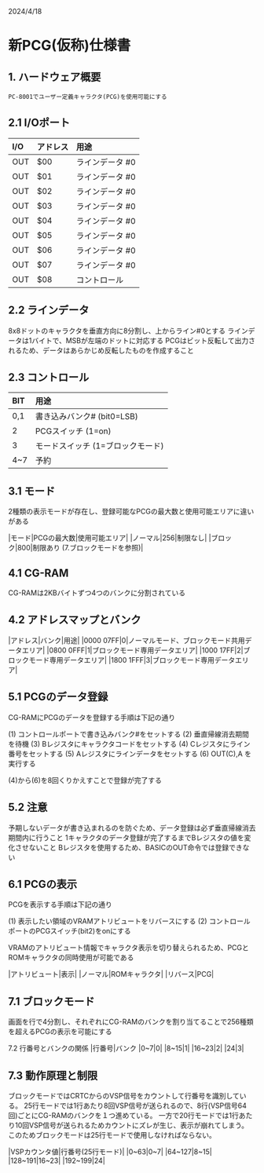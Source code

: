 2024/4/18

# 新PCG(仮称)仕様書


## 1. ハードウェア概要
	PC-8001でユーザー定義キャラクタ(PCG)を使用可能にする


## 2.1 I/Oポート

|I/O|アドレス|用途|
|:--|:--|:--|
|OUT|$00|ラインデータ #0|
|OUT|$01|ラインデータ #0|
|OUT|$02|ラインデータ #0|
|OUT|$03|ラインデータ #0|
|OUT|$04|ラインデータ #0|
|OUT|$05|ラインデータ #0|
|OUT|$06|ラインデータ #0|
|OUT|$07|ラインデータ #0|
|OUT|$08|コントロール|


## 2.2 ラインデータ
8x8ドットのキャラクタを垂直方向に8分割し、上からライン#0とする
ラインデータは1バイトで、MSBが左端のドットに対応する
PCGはビット反転して出力されるため、データはあらかじめ反転したものを作成すること

## 2.3 コントロール

 |BIT|用途|
|:--|:--|
|0,1|書き込みバンク# (bit0=LSB)|
|2|PCGスイッチ (1=on)|
|3|モードスイッチ (1=ブロックモード)|
|4~7|予約|


## 3.1 モード
2種類の表示モードが存在し、登録可能なPCGの最大数と使用可能エリアに違いがある

|モード|PCGの最大数|使用可能エリア|
|ノーマル|256|制限なし|
|ブロック|800|制限あり (7.ブロックモードを参照)|


## 4.1 CG-RAM
CG-RAMは2KBバイトずつ4つのバンクに分割されている

## 4.2 アドレスマップとバンク
|アドレス|バンク|用途|
|$0000~$07FF|0|ノーマルモード、ブロックモード共用データエリア|
|$0800~$0FFF|1|ブロックモード専用データエリア|
|$1000~$17FF|2|ブロックモード専用データエリア|
|$1800~$1FFF|3|ブロックモード専用データエリア|


## 5.1 PCGのデータ登録
CG-RAMにPCGのデータを登録する手順は下記の通り

(1) コントロールポートで書き込みバンク#をセットする
(2) 垂直帰線消去期間を待機
(3) Bレジスタにキャラクタコードをセットする
(4) Cレジスタにライン番号をセットする
(5) Aレジスタにラインデータをセットする
(6) OUT(C),A を実行する

(4)から(6)を8回くりかえすことで登録が完了する

## 5.2 注意
予期しないデータが書き込まれるのを防ぐため、データ登録は必ず垂直帰線消去期間内に行うこと
1キャラクタのデータ登録が完了するまでBレジスタの値を変化させないこと
Bレジスタを使用するため、BASICのOUT命令では登録できない


## 6.1 PCGの表示
PCGを表示する手順は下記の通り

(1) 表示したい領域のVRAMアトリビュートをリバースにする
(2) コントロールポートのPCGスイッチ(bit2)をonにする

VRAMのアトリビュート情報でキャラクタ表示を切り替えられるため、PCGとROMキャラクタの同時使用が可能である

|アトリビュート|表示|
|ノーマル|ROMキャラクタ|
|リバース|PCG|


## 7.1 ブロックモード
画面を行で4分割し、それぞれにCG-RAMのバンクを割り当てることで256種類を超えるPCGの表示を可能にする

7.2 行番号とバンクの関係
|行番号|バンク
|0~7|0|
|8~15|1|
|16~23|2|
|24|3|

## 7.3 動作原理と制限
ブロックモードではCRTCからのVSP信号をカウントして行番号を識別している。
25行モードでは1行あたり8回VSP信号が送られるので、8行(VSP信号64回)ごとにCG-RAMのバンクを１つ進めている。
一方で20行モードでは1行あたり10回VSP信号が送られるためカウントにズレが生じ、表示が崩れてしまう。
このためブロックモードは25行モードで使用しなければならない。

|VSPカウンタ値|行番号(25行モード)|
|0~63|0~7|
|64~127|8~15|
|128~191|16~23|
|192~199|24|



